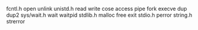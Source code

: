 fcntl.h
    open
    unlink
unistd.h
    read
    write
    cose
    access
    pipe
    fork
    execve
    dup
    dup2
sys/wait.h
    wait
    waitpid
stdlib.h
    malloc
    free
    exit
stdio.h
    perror
string.h
    strerror